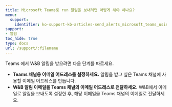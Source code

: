 ```yaml
---
title: Microsoft Teams로 run 알림을 보내려면 어떻게 해야 하나요?
menu:
  support:
    identifier: ko-support-kb-articles-send_alerts_microsoft_teams_using_wb
support:
- 알림
toc_hide: true
type: docs
url: /support/:filename
---
```


Teams 에서 W&B 알림을 받으려면 다음 단계를 따르세요.

- **Teams 채널용 이메일 어드레스를 설정하세요.** 알림을 받고 싶은 Teams 채널에 사용할 이메일 어드레스를 만듭니다.
- **W&B 알림 이메일을 Teams 채널의 이메일 어드레스로 전달하세요.** W&B에서 이메일로 알림을 보내도록 설정한 후, 해당 이메일을 Teams 채널의 이메일로 전달하세요.